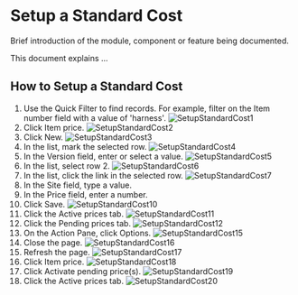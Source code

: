 ﻿# Setup a Standard Cost
Brief introduction of the module, component or feature being documented.

This document explains ...

## How to Setup a Standard Cost
1. Use the Quick Filter to find records. For example, filter on the Item number field with a value of 'harness'.
![SetupStandardCost1](./assets/images/SetupStandardCost/SetupStandardCost1.png)
2. Click Item price.
![SetupStandardCost2](./assets/images/SetupStandardCost/SetupStandardCost2.png)
3. Click New.
![SetupStandardCost3](./assets/images/SetupStandardCost/SetupStandardCost3.png)
4. In the list, mark the selected row.
![SetupStandardCost4](./assets/images/SetupStandardCost/SetupStandardCost4.png)
5. In the Version field, enter or select a value.
![SetupStandardCost5](./assets/images/SetupStandardCost/SetupStandardCost5.png)
6. In the list, select row 2.
![SetupStandardCost6](./assets/images/SetupStandardCost/SetupStandardCost6.png)
7. In the list, click the link in the selected row.
![SetupStandardCost7](./assets/images/SetupStandardCost/SetupStandardCost7.png)
8. In the Site field, type a value.
9. In the Price field, enter a number.
10. Click Save.
![SetupStandardCost10](./assets/images/SetupStandardCost/SetupStandardCost10.png)
11. Click the Active prices tab.
![SetupStandardCost11](./assets/images/SetupStandardCost/SetupStandardCost11.png)
12. Click the Pending prices tab.
![SetupStandardCost12](./assets/images/SetupStandardCost/SetupStandardCost12.png)
13. On the Action Pane, click Options.
![SetupStandardCost15](./assets/images/SetupStandardCost/SetupStandardCost15.png)
14. Close the page.
![SetupStandardCost16](./assets/images/SetupStandardCost/SetupStandardCost16.png)
15. Refresh the page.
![SetupStandardCost17](./assets/images/SetupStandardCost/SetupStandardCost17.png)
16. Click Item price.
![SetupStandardCost18](./assets/images/SetupStandardCost/SetupStandardCost18.png)
17. Click Activate pending price(s).
![SetupStandardCost19](./assets/images/SetupStandardCost/SetupStandardCost19.png)
18. Click the Active prices tab.
![SetupStandardCost20](./assets/images/SetupStandardCost/SetupStandardCost20.png)